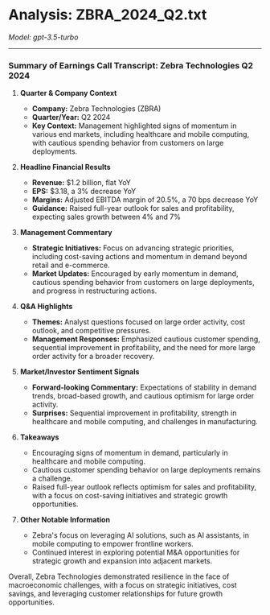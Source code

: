 # Analysis: ZBRA_2024_Q2.txt

*Model: gpt-3.5-turbo*

---

### Summary of Earnings Call Transcript: Zebra Technologies Q2 2024

1. **Quarter & Company Context**
   - **Company:** Zebra Technologies (ZBRA)
   - **Quarter/Year:** Q2 2024
   - **Key Context:** Management highlighted signs of momentum in various end markets, including healthcare and mobile computing, with cautious spending behavior from customers on large deployments.

2. **Headline Financial Results**
   - **Revenue:** $1.2 billion, flat YoY
   - **EPS:** $3.18, a 3% decrease YoY
   - **Margins:** Adjusted EBITDA margin of 20.5%, a 70 bps decrease YoY
   - **Guidance:** Raised full-year outlook for sales and profitability, expecting sales growth between 4% and 7%

3. **Management Commentary**
   - **Strategic Initiatives:** Focus on advancing strategic priorities, including cost-saving actions and momentum in demand beyond retail and e-commerce.
   - **Market Updates:** Encouraged by early momentum in demand, cautious spending behavior from customers on large deployments, and progress in restructuring actions.

4. **Q&A Highlights**
   - **Themes:** Analyst questions focused on large order activity, cost outlook, and competitive pressures.
   - **Management Responses:** Emphasized cautious customer spending, sequential improvement in profitability, and the need for more large order activity for a broader recovery.

5. **Market/Investor Sentiment Signals**
   - **Forward-looking Commentary:** Expectations of stability in demand trends, broad-based growth, and cautious optimism for large order activity.
   - **Surprises:** Sequential improvement in profitability, strength in healthcare and mobile computing, and challenges in manufacturing.

6. **Takeaways**
   - Encouraging signs of momentum in demand, particularly in healthcare and mobile computing.
   - Cautious customer spending behavior on large deployments remains a challenge.
   - Raised full-year outlook reflects optimism for sales and profitability, with a focus on cost-saving initiatives and strategic growth opportunities.

7. **Other Notable Information**
   - Zebra's focus on leveraging AI solutions, such as AI assistants, in mobile computing to empower frontline workers.
   - Continued interest in exploring potential M&A opportunities for strategic growth and expansion into adjacent markets.

Overall, Zebra Technologies demonstrated resilience in the face of macroeconomic challenges, with a focus on strategic initiatives, cost savings, and leveraging customer relationships for future growth opportunities.